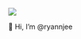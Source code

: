 
<p align="left">
	<img src="https://komarev.com/ghpvc/?username=ryannjee&color=blueviolet&style=flat-square&label=Profile+Views" />
</p>

👋 Hi, I’m @ryannjee


<!---
ryannjee/ryannjee is a ✨ special ✨ repository because its `README.md` (this file) appears on your GitHub profile.
You can click the Preview link to take a look at your changes.
--->
